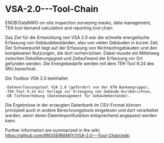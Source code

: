 # VSA-2.0---Tool-Chain
 ENOB:DataNWG on-site inspection surveying masks, data management, TEK-tool demand calculation and reporting tool chain

 Das Ziel für die Entwicklung von VSA 2.0 war die schnelle energetische Erfassung von Gebäudebeständen, also von vielen Gebäuden in kurzer Zeit. Der Schwerpunkt liegt auf der Erfassung von Nichtwohngebäuden und den komplexeren Nutzungen, die dort vorherrschen. Dabei musste ein Mittelweg zwischen Detaillierungsgrad und Zeitaufwand der Erfassung vor Ort gefunden werden. Die Energiebedarfe werden mit dem TEK-Tool 9.24 des IWU berechnet.

Die Toolbox VSA 2.0 beinhaltet 

    -Datenerfassungstool VSA 2.0 (gefördert von der KfW Bankengruppe),
    -TEK-Tool 9.24 mit Vorlage zur Erzeugung von Gebäude-Kurzberichten,
    -DB Tiefenerhebung (Datenmanagement für Gebäudebestände).

Die Ergebnisse in der erzeugten Datenbank im CSV-Format können prinzipiell auch in andere Berechnungstools eingelesen und dort verarbeitet werden, wenn deren Datenimportfunktion entsprechend angepasst werden kann.

Further information are summarized in the wiki: https://github.com/IWUGERMANY/VSA-2.0---Tool-Chain/wiki
